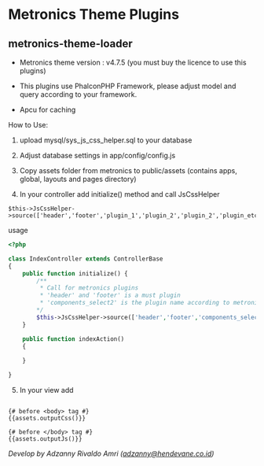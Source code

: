 **Metronics Theme Plugins**
===================

metronics-theme-loader
--------------
- Metronics theme version : v4.7.5 (you must buy the licence to use this plugins)

- This plugins use PhalconPHP Framework, please adjust model and query according to your framework.

- Apcu for caching

How to Use:

1. upload mysql/sys_js_css_helper.sql to your database

2. Adjust database settings in app/config/config.js 

3. Copy assets folder from metronics to public/assets (contains apps, global, layouts and pages directory)

4. In your controller add initialize() method and call JsCssHelper 

```code
$this->JsCssHelper->source(['header','footer','plugin_1','plugin_2','plugin_2','plugin_etc']);
```
usage
```php
<?php

class IndexController extends ControllerBase
{
    public function initialize() {
        /**
         * Call for metronics plugins
         * 'header' and 'footer' is a must plugin 
         * 'components_select2' is the plugin name according to metronics .html file
        */
        $this->JsCssHelper->source(['header','footer','components_select2']);
    }

    public function indexAction()
    {
        
    }

}
```

5. In your view add
```code

{# before <body> tag #}
{{assets.outputCss()}} 

{# before </body> tag #}
{{assets.outputJs()}}
```

*Develop by Adzanny Rivaldo Amri (adzanny@hendevane.co.id)*
